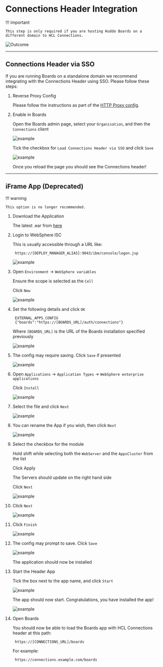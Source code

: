 # Connections Header Integration

!!! important

    This step is only required if you are hosting Huddo Boards on a different domain to HCL Connections.

![Outcome](/assets/connections/header.png)

---

## Connections Header via SSO

If you are running Boards on a standalone domain we recommend integrating with the Connections Header using SSO. Please follow these steps:

1. Reverse Proxy Config

    Please follow the instructions as part of the [HTTP Proxy config](httpd.md#connections-sso-header-config).

1. Enable in Boards

    Open the Boards admin page, select your `Organisation`, and then the `Connections` client

    ![example](/assets/connections/admin-client.png)

    Tick the checkbox for `Load Connections Header via SSO` and click `Save`

    ![example](/assets/connections/header-sso.png)

    Once you reload the page you should see the Connections header!

---

## iFrame App (Deprecated)

!!! warning
    
    This option is no longer recommended.

1. Download the Application

    The latest .ear from [here](/assets/connections/kudos-boards-frame.ear)

1. Login to WebSphere ISC

    This is usually accessible through a URL like:

        https://[DEPLOY_MANAGER_ALIAS]:9043/ibm/console/logon.jsp

    ![example](/assets/connections/isc.png)

1. Open `Environment` -> `WebSphere variables`

    Ensure the scope is selected as the `Cell`

    Click `New`

    ![example](/assets/connections/iframe/env1.png)


1. Set the following details and click `OK`

        EXTERNAL_APPS_CONFIG
        {"boards":"https://[BOARDS_URL]/auth/connections"}

    Where `[BOARDS_URL]` is the URL of the Boards installation specified previously

    ![example](/assets/connections/iframe/env-on-prem.png)

1. The config may require saving. Click `Save` if presented

    ![example](/assets/connections/isc-sync.png)

1. Open `Applications` -> `Application Types` -> `WebSphere enterprise applications`

    Click `Install`

    ![example](/assets/connections/iframe/app1.png)

1. Select the file and click `Next`

    ![example](/assets/connections/iframe/app2.png)

1. You can rename the App if you wish, then click `Next`

    ![example](/assets/connections/iframe/app4.png)

1. Select the checkbox for the module

    Hold shift while selecting both the `WebServer` and the `AppsCluster` from the list

    Click Apply

    The Servers should update on the right hand side

    Click `Next`

    ![example](/assets/connections/iframe/app5.png)

1. Click `Next`

    ![example](/assets/connections/iframe/app6.png)

1. Click `Finish`

    ![example](/assets/connections/iframe/app7.png)

1. The config may prompt to save. Click `Save`

    ![example](/assets/connections/iframe/app8.png)

    The application should now be installed

1. Start the Header App

    Tick the box next to the app name, and click `Start`

    ![example](/assets/connections/iframe/app9.png)

    The app should now start. Congratulations, you have installed the app!

    ![example](/assets/connections/iframe/app10.png)

1. Open Boards

    You should now be able to load the Boards app with HCL Connections header at this path:

        https://[CONNECTIONS_URL]/boards

    For example:

        https://connections.example.com/boards
